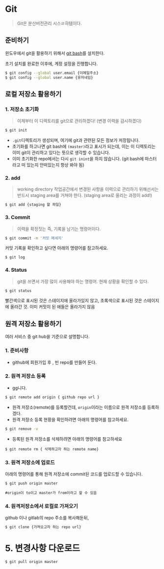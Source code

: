 # Git 

> Git은 분산버전관리 시스ㄹ햐템이다. 

## 준비하기

윈도우에서 git을 활용하기 위해서 [git bash](https://git-scm.com/downloads)를 설치한다.

초기 설치를 완료한 이후에, 계정 설정을 진행합니다.

```sh
$ git config --global user.email {이메일주소}
$ git config --global user.name {유저네임}
```

## 로컬 저장소 활용하기

### 1. 저장소 초기화

> 이제부터 이 디렉토리를 git으로 관리하겠다! (변경 이력을 감시하겠다)

```sh
$ git init
```

- `.git`디렉토리가 생성되며, 여기에 git과 관련된 모든 정보가 저장됩니다.
- 초기화를 하고나면 git bash에 `(master)`라고 표시가 되는데, 이는 이 디렉토리는 이미 git이 관리하고 있다는 뜻으로 생각할 수 있습니다.
- 이미 초기화한 repo에서는 다시 `git inint`을 하지 않습니다. (git bash에 마스터라고 떠 있는지 안떠있는지 항상 봐야 됨)

### 2. add

> working directory 작업공간에서 변경된 사항을 이력으로 관리하기 위해선서는 반드시 staging area를 거쳐야 한다. (staging area로 올리는 과정이 add!)

```sh
$ git add {staging 할 파일}
```

### 3. Commit

> 이력을 확정짓는 즉, 기록을 남기는 명령어이다.

```sh
$ git commit -m '커밋 메세지'
```

커밋 기록을 확인하고 싶다면 아래의 명령어를 참고하세요. 

```sh
$ git log 
```

### 4. Status

> git을 쓰면서 가장 많이 사용해야 하는 명령어. 현재 상황을 확인할 수 있다.

```sh
$ git status
```

빨간색으로 표시된 것은 스테이지에 올라가있지 않고, 초록색으로 표시된 것은 스테이지에 올라간 것. 이미 커밋이 된 애들은 올라가지 않음

## 원격 저장소 활용하기

여러 서비스 중 git hub을 기준으로 설명합니다.

### 1. 준비사항

- github에 회원가입 후 , 빈 repo를 만들어 둔다.

### 2. 원격 저장소 등록

- gg니다.

```sh
$ git remote add origin { github repo url }
```

- 원격 저장소(remote)를 등록할건데, `origin`이라는 이름으로 원격 저장소를 등록하겠다.
- 원격 저장소 등록 현황을 확인하려면 아래의 명령어를 참고하세요.

```sh
$ git remove -v
```

- 등록된 원격 저장소를 삭제하려면 아래의 명령어를 참고하세요

```shell
$ git remote rm { 삭제하고자 하는 remote name}
```

### 3. 원격 저장소에 업로드

아래의 명령어를 통해 원격 저장소에 commit된 코드를 업로드할 수 있습니다.

```shell
$ git push origin master

#origin이 to이고 master가 from이라고 할 수 있음
```

### 4. 원격저장소에서 로컬로 가져오기

github 이나 gitlab의 repo 주소를 복사해둔뒤,

```sh
$ git clone {가져오고자 하는 repo url}
```

# 5. 변경사항 다운로드

```python
$ git pull origin master
```



